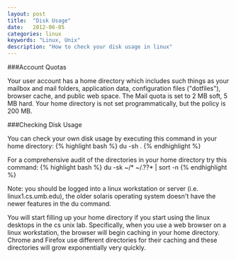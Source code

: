 ```yaml
---
layout: post
title:  "Disk Usage"
date:   2012-06-05
categories: linux
keywords: "Linux, Unix"
description: "How to check your disk usage in linux" 
---
```


###Account Quotas

Your user account has a home directory which includes such things as your mailbox and mail folders, application data, configuration files ("dotfiles"), browser cache, and public web space. The Mail quota is set to 2 MB soft, 5 MB hard.  Your home directory is not set programmatically, but the policy is 200 MB.

###Checking Disk Usage

You can check your own disk usage by executing this command in your home directory:
{% highlight bash %}
du -sh .
{% endhighlight %}
  
For a comprehensive audit of the directories in your home directory try this command:
{% highlight bash %}
du -sk ~/* ~/.??* | sort -n
{% endhighlight %}
  
Note: you should be logged into a linux workstation or server (i.e. linux1.cs.umb.edu), the older solaris operating system doesn't have the newer features in the du command.

You will start filling up your home directory if you start using the linux desktops in the cs unix lab.  Specifically, when you use a web browser on a linux workstation, the browser will begin caching in your home directory.  Chrome and Firefox use different directories for their caching and these directories will grow exponentially very quickly. 